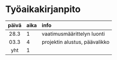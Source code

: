 # Työaikakirjanpito

| päivä | aika | info  |
| :----:|:-----| :-----|
| 28.3 |  1   | vaatimusmäärittelyn luonti |
| 03.3 |  4   | projektin alustus, päävalikko |
| yht   | 1   | | 
